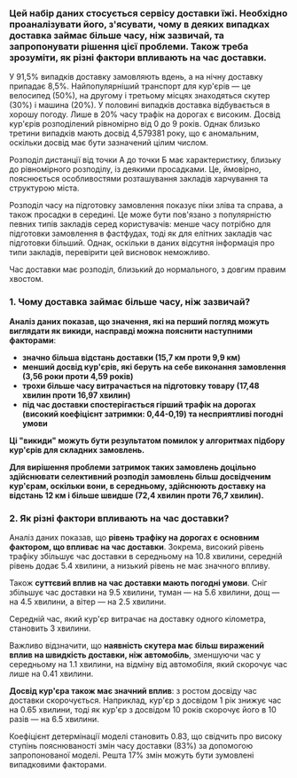 ### Цей набір даних стосується сервісу доставки їжі. Необхідно проаналізувати його, з'ясувати, чому в деяких випадках доставка займає більше часу, ніж зазвичай, та запропонувати рішення цієї проблеми. Також треба зрозуміти, як різні фактори впливають на час доставки.

У 91,5% випадків доставку замовляють вдень, а на нічну доставку припадає 8,5%. Найпопулярніший транспорт для кур'єрів — це велосипед (50%), на другому і третьому місцях знаходяться скутер (30%) і машина (20%). У половині випадків доставка відбувається в хорошу погоду. Лише в 20% часу трафік на дорогах є високим. Досвід кур'єрів розподілений рівномірно від 0 до 9 років. Однак близько третини випадків мають досвід 4,579381 року, що є аномальним, оскільки досвід має бути зазначений цілим числом.


Розподіл дистанції від точки А до точки Б має характеристику, близьку до рівномірного розподілу, із деякими просадками. Це, ймовірно, пояснюється особливостями розташування закладів харчування та структурою міста.

Розподіл часу на підготовку замовлення показує піки зліва та справа, а також просадки в середині. Це може бути пов'язано з популярністю певних типів закладів серед користувачів: менше часу потрібно для підготовки замовлення в фастфудах, тоді як для елітних закладів час підготовки більший. Однак, оскільки в даних відсутня інформація про типи закладів, перевірити цей висновок неможливо.

Час доставки має розподіл, близький до нормального, з довгим правим хвостом.


### 1. Чому доставка займає більше часу, ніж зазвичай?

**Аналіз даних показав, що значення, які на перший погляд можуть виглядати як викиди, насправді можна пояснити наступними факторами**:
- **значно більша відстань доставки (15,7 км проти 9,9 км)**
- **менший досвід кур'єрів, які беруть на себе виконання замовлення (3,56 роки проти 4,59 років)**
- **трохи більше часу витрачається на підготовку товару (17,48 хвилин проти 16,97 хвилин)**
- **під час доставки спостерігається гірший трафік на дорогах (високий коефіцієнт затримки: 0,44-0,19) та несприятливі погодні умови**

**Ці "викиди" можуть бути результатом помилок у алгоритмах підбору кур'єрів для складних замовлень.**

**Для вирішення проблеми затримок таких замовлень доцільно здійснювати селективний розподіл замовлень більш досвідченим кур'єрам, оскільки вони, в середньому, здійснюють доставку на відстань 12 км і більше швидше (72,4 хвилин проти 76,7 хвилин).**


### 2. Як різні фактори впливають на час доставки?

Аналіз даних показав, що **рівень трафіку на дорогах є основним фактором, що впливає на час доставки**. Зокрема, високий рівень трафіку збільшує час доставки в середньому на 10.8 хвилини, середній рівень додає 5.4 хвилини, а низький рівень не має значного впливу.

Також **суттєвий вплив на час доставки мають погодні умови**. Сніг збільшує час доставки на 9.5 хвилини, туман — на 5.6 хвилини, дощ — на 4.5 хвилини, а вітер — на 2.5 хвилини.

Середній час, який кур'єр витрачає на доставку одного кілометра, становить 3 хвилини.

Важливо відзначити, що **наявність скутера має більш виражений вплив на швидкість доставки, ніж автомобіль**, зменшуючи час у середньому на 1.1 хвилини, на відміну від автомобіля, який скорочує час лише на 0.41 хвилини.

**Досвід кур'єра також має значний вплив**: з ростом досвіду час доставки скорочується. Наприклад, кур'єр з досвідом 1 рік знижує час на 0.65 хвилини, тоді як кур'єр з досвідом 10 років скорочує його в 10 разів — на 6.5 хвилини.

Коефіцієнт детермінації моделі становить 0.83, що свідчить про високу ступінь пояснюваності змін часу доставки (83%) за допомогою запропонованої моделі. Решта 17% змін можуть бути зумовлені випадковими факторами.
